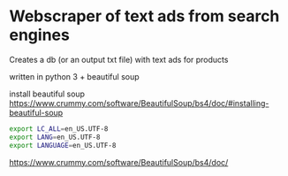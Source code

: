 # Webscraper of text ads from search engines

Creates a db (or an output txt file) with text ads for products

written in python 3 + beautiful soup

install beautiful soup 
https://www.crummy.com/software/BeautifulSoup/bs4/doc/#installing-beautiful-soup

```bash
export LC_ALL=en_US.UTF-8
export LANG=en_US.UTF-8
export LANGUAGE=en_US.UTF-8
```


https://www.crummy.com/software/BeautifulSoup/bs4/doc/